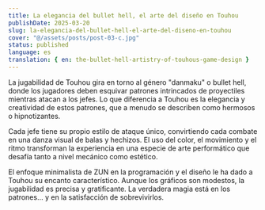 ```yaml
---
title: La elegancia del bullet hell, el arte del diseño en Touhou
publishDate: 2025-03-20
slug: la-elegancia-del-bullet-hell-el-arte-del-diseno-en-touhou
cover: "@/assets/posts/post-03-c.jpg"
status: published
language: es
translation: { en: the-bullet-hell-artistry-of-touhous-game-design }
---
```


La jugabilidad de Touhou gira en torno al género "danmaku" o bullet hell, donde los jugadores deben esquivar patrones intrincados de proyectiles mientras atacan a los jefes. Lo que diferencia a Touhou es la elegancia y creatividad de estos patrones, que a menudo se describen como hermosos o hipnotizantes.

Cada jefe tiene su propio estilo de ataque único, convirtiendo cada combate en una danza visual de balas y hechizos. El uso del color, el movimiento y el ritmo transforman la experiencia en una especie de arte performático que desafía tanto a nivel mecánico como estético.

El enfoque minimalista de ZUN en la programación y el diseño le ha dado a Touhou su encanto característico. Aunque los gráficos son modestos, la jugabilidad es precisa y gratificante. La verdadera magia está en los patrones… y en la satisfacción de sobrevivirlos.
